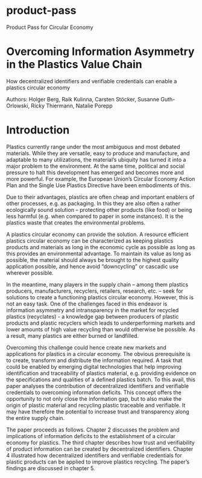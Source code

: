 # product-pass
Product Pass for Circular Economy

# Overcoming Information Asymmetry in the Plastics Value Chain

How decentralized identifiers and verifiable credentials can enable a plastics circular economy 

Authors: Holger Berg, Raik Kulinna, Carsten Stöcker, Susanne Guth-Orlowski, Ricky Thiermann, Natalie Porepp 


# Introduction
Plastics currently range under the most ambiguous and most debated materials. While they are versatile, easy to produce and manufacture, and adaptable to many utilizations, the material’s ubiquity has turned it into a major problem to the environment. At the same time, political and social pressure to halt this development has emerged and becomes more and more powerful. For example, the European Union’s Circular Economy Action Plan and the Single Use Plastics Directive have been embodiments of this.  

Due to their advantages, plastics are often cheap and important enablers of other processes, e.g. as packaging. In this they are also often a rather ecologically sound solution – protecting other products (like food) or being less harmful (e.g. when compared to paper in some instances). It is the plastics waste that creates the environmental problems.  

A plastics circular economy can provide the solution. A resource efficient plastics circular economy can be characterized as keeping plastics products and materials as long in the economic cycle as possible as long as this provides an environmental advantage. To maintain its value as long as possible, the material should always be brought to the highest quality application possible, and hence avoid “downcycling” or cascadic use wherever possible.  

In the meantime, many players in the supply chain – among them plastics producers, manufacturers, recyclers, retailers, research, etc. – seek for solutions to create a functioning plastics circular economy. However, this is not an easy task. One of the challenges faced in this endeavor is information asymmetry and intransparency in the market for recycled plastics (recyclates) - a knowledge gap between producers of plastic products and plastic recyclers which leads to underperforming markets and lower amounts of high value recycling than would otherwise be possible. As a result, many plastics are either burned or landfilled.  

Overcoming this challenge could hence create new markets and applications for plastics in a circular economy. The obvious prerequisite is to create, transform and distribute the information required. A task that could be enabled by emerging digital technologies that help improving identification and traceability of plastics material, e.g. providing evidence on the specifications and qualities of a defined plastics batch. To this avail, this paper analyses the contribution of decentralized identifiers and verifiable credentials to overcoming information deficits. This concept offers the opportunity to not only close the information gap, but to also make the origin of plastic material and recycling plastic traceable and verifiable. It may have therefore the potential to increase trust and transparency along the entire supply chain. 

The paper proceeds as follows. Chapter 2 discusses the problem and implications of information deficits to the establishment of a circular economy for plastics. The third chapter describes how trust and verifiability of product information can be created by decentralized identifiers. Chapter 4 illustrated how decentralized identifiers and verifiable credentials for plastic products can be applied to improve plastics recycling. The paper’s findings are discussed in chapter 5.


